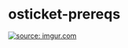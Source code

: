 # osticket-prereqs

<a href="https://imgur.com/5Ze6BWL"><img src="https://i.imgur.com/5Ze6BWL.png" title="source: imgur.com" /></a>
